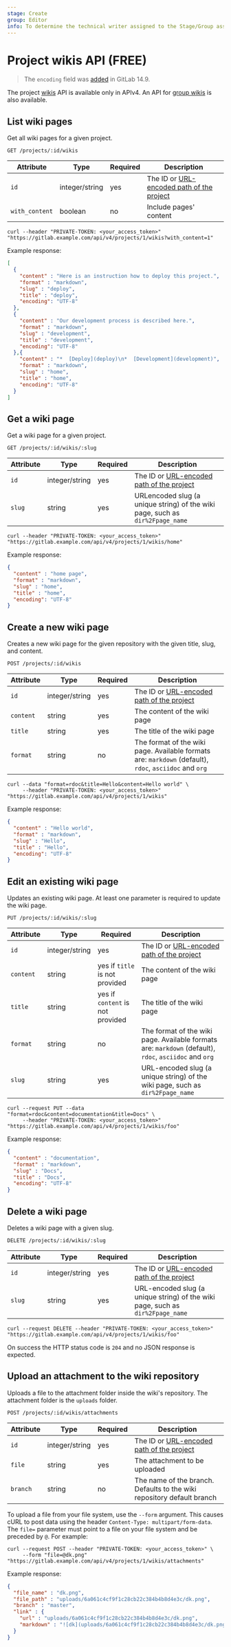 ```yaml
---
stage: Create
group: Editor
info: To determine the technical writer assigned to the Stage/Group associated with this page, see https://about.gitlab.com/handbook/engineering/ux/technical-writing/#assignments
---
```


# Project wikis API **(FREE)**

> The `encoding` field was [added](https://gitlab.com/gitlab-org/gitlab/-/merge_requests/81150) in GitLab 14.9.

The project [wikis](../user/project/wiki/index.md) API is available only in APIv4.
An API for [group wikis](group_wikis.md) is also available.

## List wiki pages

Get all wiki pages for a given project.

```plaintext
GET /projects/:id/wikis
```

| Attribute | Type    | Required | Description           |
| --------- | ------- | -------- | --------------------- |
| `id`      | integer/string    | yes      | The ID or [URL-encoded path of the project](index.md#namespaced-path-encoding) |
| `with_content`      | boolean    | no      | Include pages' content  |

```shell
curl --header "PRIVATE-TOKEN: <your_access_token>" "https://gitlab.example.com/api/v4/projects/1/wikis?with_content=1"
```

Example response:

```json
[
  {
    "content" : "Here is an instruction how to deploy this project.",
    "format" : "markdown",
    "slug" : "deploy",
    "title" : "deploy",
    "encoding": "UTF-8"
  },
  {
    "content" : "Our development process is described here.",
    "format" : "markdown",
    "slug" : "development",
    "title" : "development",
    "encoding": "UTF-8"
  },{
    "content" : "*  [Deploy](deploy)\n*  [Development](development)",
    "format" : "markdown",
    "slug" : "home",
    "title" : "home",
    "encoding": "UTF-8"
  }
]
```

## Get a wiki page

Get a wiki page for a given project.

```plaintext
GET /projects/:id/wikis/:slug
```

| Attribute | Type    | Required | Description           |
| --------- | ------- | -------- | --------------------- |
| `id`      | integer/string    | yes      | The ID or [URL-encoded path of the project](index.md#namespaced-path-encoding) |
| `slug` | string  | yes       | URLencoded slug (a unique string) of the wiki page, such as `dir%2Fpage_name`  |

```shell
curl --header "PRIVATE-TOKEN: <your_access_token>" "https://gitlab.example.com/api/v4/projects/1/wikis/home"
```

Example response:

```json
{
  "content" : "home page",
  "format" : "markdown",
  "slug" : "home",
  "title" : "home",
  "encoding": "UTF-8"
}
```

## Create a new wiki page

Creates a new wiki page for the given repository with the given title, slug, and content.

```plaintext
POST /projects/:id/wikis
```

| Attribute     | Type    | Required | Description                  |
| ------------- | ------- | -------- | ---------------------------- |
| `id`      | integer/string    | yes      | The ID or [URL-encoded path of the project](index.md#namespaced-path-encoding) |
| `content`       | string  | yes      | The content of the wiki page |
| `title`        | string  | yes      | The title of the wiki page        |
| `format` | string  | no       | The format of the wiki page. Available formats are: `markdown` (default), `rdoc`, `asciidoc` and `org` |

```shell
curl --data "format=rdoc&title=Hello&content=Hello world" \
     --header "PRIVATE-TOKEN: <your_access_token>" "https://gitlab.example.com/api/v4/projects/1/wikis"
```

Example response:

```json
{
  "content" : "Hello world",
  "format" : "markdown",
  "slug" : "Hello",
  "title" : "Hello",
  "encoding": "UTF-8"
}
```

## Edit an existing wiki page

Updates an existing wiki page. At least one parameter is required to update the wiki page.

```plaintext
PUT /projects/:id/wikis/:slug
```

| Attribute       | Type    | Required                          | Description                      |
| --------------- | ------- | --------------------------------- | -------------------------------  |
| `id`      | integer/string    | yes      | The ID or [URL-encoded path of the project](index.md#namespaced-path-encoding) |
| `content`       | string  | yes if `title` is not provided     | The content of the wiki page |
| `title`        | string  | yes if `content` is not provided      | The title of the wiki page        |
| `format` | string  | no       | The format of the wiki page. Available formats are: `markdown` (default), `rdoc`, `asciidoc` and `org` |
| `slug` | string  | yes       | URL-encoded slug (a unique string) of the wiki page, such as `dir%2Fpage_name` |

```shell
curl --request PUT --data "format=rdoc&content=documentation&title=Docs" \
     --header "PRIVATE-TOKEN: <your_access_token>" "https://gitlab.example.com/api/v4/projects/1/wikis/foo"
```

Example response:

```json
{
  "content" : "documentation",
  "format" : "markdown",
  "slug" : "Docs",
  "title" : "Docs",
  "encoding": "UTF-8"
}
```

## Delete a wiki page

Deletes a wiki page with a given slug.

```plaintext
DELETE /projects/:id/wikis/:slug
```

| Attribute | Type    | Required | Description           |
| --------- | ------- | -------- | --------------------- |
| `id`      | integer/string    | yes      | The ID or [URL-encoded path of the project](index.md#namespaced-path-encoding) |
| `slug` | string  | yes       | URL-encoded slug (a unique string) of the wiki page, such as `dir%2Fpage_name` |

```shell
curl --request DELETE --header "PRIVATE-TOKEN: <your_access_token>" "https://gitlab.example.com/api/v4/projects/1/wikis/foo"
```

On success the HTTP status code is `204` and no JSON response is expected.

## Upload an attachment to the wiki repository

Uploads a file to the attachment folder inside the wiki's repository. The
 attachment folder is the `uploads` folder.

```plaintext
POST /projects/:id/wikis/attachments
```

| Attribute     | Type    | Required | Description                  |
| ------------- | ------- | -------- | ---------------------------- |
| `id`      | integer/string    | yes      | The ID or [URL-encoded path of the project](index.md#namespaced-path-encoding) |
| `file` | string | yes | The attachment to be uploaded |
| `branch` | string | no | The name of the branch. Defaults to the wiki repository default branch |

To upload a file from your file system, use the `--form` argument. This causes
cURL to post data using the header `Content-Type: multipart/form-data`.
The `file=` parameter must point to a file on your file system and be preceded
by `@`. For example:

```shell
curl --request POST --header "PRIVATE-TOKEN: <your_access_token>" \
     --form "file=@dk.png" "https://gitlab.example.com/api/v4/projects/1/wikis/attachments"
```

Example response:

```json
{
  "file_name" : "dk.png",
  "file_path" : "uploads/6a061c4cf9f1c28cb22c384b4b8d4e3c/dk.png",
  "branch" : "master",
  "link" : {
    "url" : "uploads/6a061c4cf9f1c28cb22c384b4b8d4e3c/dk.png",
    "markdown" : "![dk](uploads/6a061c4cf9f1c28cb22c384b4b8d4e3c/dk.png)"
  }
}
```

